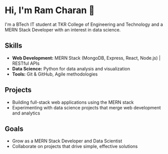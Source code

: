 # Hi, I'm Ram Charan 👋

I'm a BTech IT student at TKR College of Engineering and Technology and a MERN Stack Developer with an interest in data science.

## Skills
- **Web Development:** MERN Stack (MongoDB, Express, React, Node.js) | RESTful APIs
- **Data Science:** Python for data analysis and visualization
- **Tools:** Git & GitHub, Agile methodologies

## Projects
- Building full-stack web applications using the MERN stack
- Experimenting with data science projects that merge web development and analytics

## Goals
- Grow as a MERN Stack Developer and Data Scientist
- Collaborate on projects that drive simple, effective solutions
